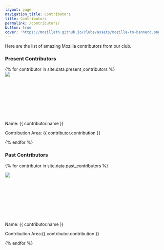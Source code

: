 ```yaml
---
layout: page
navigation_title: Contributors
title: Contributors
permalink: /contributors/
button: true
cover: 'https://mozillatn.github.io/clubs/assets/mozilla-tn-bannerc.png'
---
```


Here are the list of amazing Mozilla contributors from our club.

<h3>Present Contributors</h3>
<div class="contributors_wrapper">
{% for contributor in site.data.present_contributors %}
<div class="contributors">

<div class="pic" style="height: 130px; width: 130px">
<img src="{{ contributor.photo }}"></div><br>
<p class="name">Name: {{ contributor.name }}</p>
<p class="contribution">Contribution Area: {{ contributor.contribution }}</p>
	

</div>

{% endfor %}
</div>
<h3>Past Contributors</h3>
<div class="contributors_wrapper">
{% for contributor in site.data.past_contributors %}
<div class="contributors">

<div class="pic" style="height: 130px; width: 130px">

<img src="{{ contributor.photo }}"></div><br>

<p class="name">Name: {{ contributor.name }}</p>
<p class="contribution">Contribution Area:{{ contributor.contribution }}</p>

</div>
{% endfor %}
</div>



